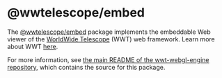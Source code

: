 # @wwtelescope/embed

The [@wwtelescope/embed] package implements the embeddable Web viewer of the
[WorldWide Telescope][wwt-home] (WWT) web framework. Learn more about WWT
[here][wwt-home].

[@wwtelescope/embed]: https://www.npmjs.com/package/@wwtelescope/embed
[wwt-home]: https://worldwidetelescope.org/home/

For more information, see [the main README of the wwt-webgl-engine
repository][main-readme], which contains the source for this package.

[main-readme]: https://github.com/WorldWideTelescope/wwt-webgl-engine/#readme
